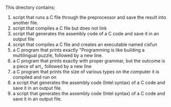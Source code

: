 This directory contains;
1.  script that runs a C file through the preprocessor and save the result into another file.
2.  script that compiles a C file but does not link
3. script that generates the assembly code of a C code and save it in an output file
4. script that compiles a C file and creates an executable named cisfun
5.  a C program that prints exactly "Programming is like building a multilingual puzzle, followed by a new line.
6.  a C program that prints exactly with proper grammar, but the outcome is a piece of art,, followed by a new line
7. a C program that prints the size of various types on the computer it is compiled and run on
8. a script that generates the assembly code (Intel syntax) of a C code and save it in an output file.
9. a script that generates the assembly code (Intel syntax) of a C code and save it in an output file.

